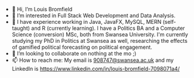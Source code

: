 - 👋 Hi, I’m Louis Bromfield
- 👀 I’m interested in Full Stack Web Development and Data Analysis.
- 🌱 I have experience working in Java, JavaFX, MySQL, MERN (self-taught) and R (currently learning). I have a Politics BA and a Computer Science (conversion) MSc, both from Swansea University. I'm currently studying my PhD in Politics at Swansea as well, researching the effects of gamified political forecasting on political engagement.
- 💞️ I’m looking to collaborate on nothing at the mo ;)
- 📫 How to reach me: My email is 908747@swansea.ac.uk and my LinkedIn is https://www.linkedin.com/in/louis-bromfield-7098071a4/

<!---
Louis-Bromfield/Louis-Bromfield is a ✨ special ✨ repository because its `README.md` (this file) appears on your GitHub profile.
You can click the Preview link to take a look at your changes.
--->

